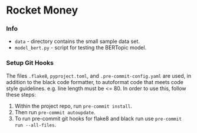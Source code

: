 # Rocket Money

### Info

- `data` - directory contains the small sample data set.
- `model_bert.py` - script for testing the BERTopic model.

### Setup Git Hooks

The files `.flake8`, `pyproject.toml`, and `.pre-commit-config.yaml` are used, 
in addition to the black code formatter, to autoformat code that meets code
style guidelines. e.g. line length must be <= 80. In order to use this, follow 
these steps:

1. Within the project repo, run `pre-commit install`.
2. Then run `pre-commit autoupdate`.
3. To run pre-commit git hooks for flake8 and black run use 
`pre-commit run --all-files`.
